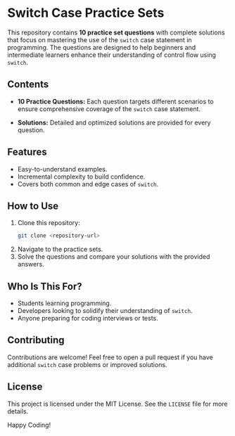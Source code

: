 # Switch Case Practice Sets

This repository contains **10 practice set questions** with complete solutions that focus on mastering the use of the `switch` case statement in programming. The questions are designed to help beginners and intermediate learners enhance their understanding of control flow using `switch`.

## Contents

- **10 Practice Questions:** 
  Each question targets different scenarios to ensure comprehensive coverage of the `switch` case statement.

- **Solutions:** 
  Detailed and optimized solutions are provided for every question.

## Features

- Easy-to-understand examples.
- Incremental complexity to build confidence.
- Covers both common and edge cases of `switch`.

## How to Use

1. Clone this repository:
   ```bash
   git clone <repository-url>
   ```
2. Navigate to the practice sets.
3. Solve the questions and compare your solutions with the provided answers.

## Who Is This For?

- Students learning programming.
- Developers looking to solidify their understanding of `switch`.
- Anyone preparing for coding interviews or tests.

## Contributing

Contributions are welcome! Feel free to open a pull request if you have additional `switch` case problems or improved solutions.

## License

This project is licensed under the MIT License. See the `LICENSE` file for more details.

Happy Coding!

